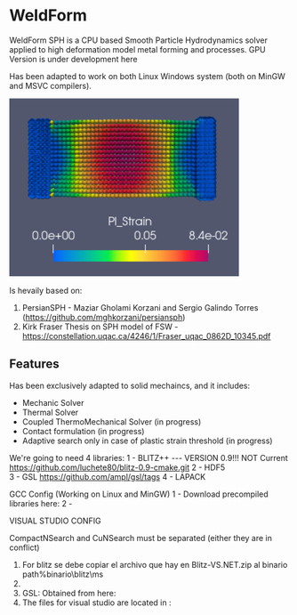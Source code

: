 # WeldForm

WeldForm SPH is a CPU based Smooth Particle Hydrodynamics solver applied to high deformation model metal forming and processes.
GPU Version is under development here 

Has been adapted to work on both Linux Windows system (both on MinGW and MSVC compilers).

![alt text](https://github.com/luchete80/WeldForm/blob/master/compression.PNG)

Is hevaily based on: 

1) PersianSPH - Maziar Gholami Korzani and Sergio Galindo Torres (https://github.com/mghkorzani/persiansph)
2) Kirk Fraser Thesis on SPH model of FSW - https://constellation.uqac.ca/4246/1/Fraser_uqac_0862D_10345.pdf

## Features
Has been exclusively adapted to solid mechaincs, and it includes:

- Mechanic Solver
- Thermal Solver
- Coupled ThermoMechanical Solver (in progress)
- Contact formulation (in progress)
- Adaptive search only in case of plastic strain threshold (in progress)


We're going to need 4 libraries:
1 - BLITZ++   --- VERSION 0.9!!! NOT Current 	https://github.com/luchete80/blitz-0.9-cmake.git
2 - HDF5		
3 - GSL											https://github.com/ampl/gsl/tags
4 - LAPACK

GCC Config (Working on Linux and MinGW)
1 - Download precompiled libraries here: 
2 - 


VISUAL STUDIO CONFIG

CompactNSearch and CuNSearch must be separated (either they are in conflict)

1)  For blitz se debe copiar el archivo que hay en Blitz-VS.NET.zip
    al binario path%binario\blitz\ms
2) 
3) GSL: Obtained from here: 
4) The files for visual studio are located in :


